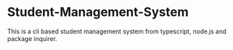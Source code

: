 # Student-Management-System
This is a cli based student management system from typescript, node.js and package inquirer.

